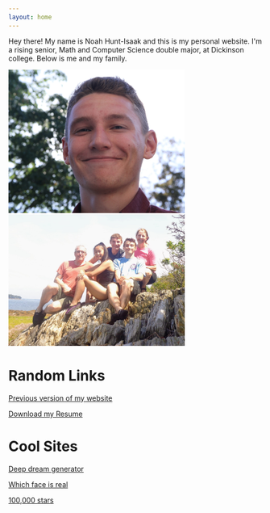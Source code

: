 ```yaml
---
layout: home
---
```



Hey there! My name is Noah Hunt-Isaak and this is my personal website. I'm a rising senior, Math and Computer Science double major, at Dickinson college. Below is me and my family.

<p float="left">
  <img src="/images/about/me_outside.jpg" width="350"/>
  <img src="/images/about/family.jpg" width="350"/>  
</p>


# Random Links

<a href="https://gymnastictoast.github.io/New-Website/index.html">Previous version of my website</a>

<a href="/pdfs/resume 2019.pdf" download>Download my Resume</a>

# Cool Sites

<a href="https://deepdreamgenerator.com/">Deep dream generator</a>

<a href="http://www.whichfaceisreal.com/">Which face is real</a>

<a href="http://stars.chromeexperiments.com/">100,000 stars</a>

<!--
<a href="https://bostonstupidhackathon.com/2017/zippable-banana.jpg">Zippable banana</a>
-->
